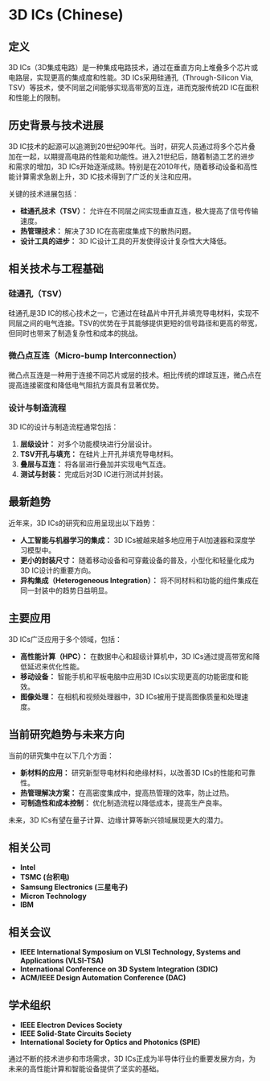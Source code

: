 # 3D ICs (Chinese)

## 定义

3D ICs（3D集成电路）是一种集成电路技术，通过在垂直方向上堆叠多个芯片或电路层，实现更高的集成度和性能。3D ICs采用硅通孔（Through-Silicon Via, TSV）等技术，使不同层之间能够实现高带宽的互连，进而克服传统2D IC在面积和性能上的限制。

## 历史背景与技术进展

3D IC技术的起源可以追溯到20世纪90年代。当时，研究人员通过将多个芯片叠加在一起，以期提高电路的性能和功能性。进入21世纪后，随着制造工艺的进步和需求的增加，3D ICs开始逐渐成熟。特别是在2010年代，随着移动设备和高性能计算需求急剧上升，3D IC技术得到了广泛的关注和应用。

关键的技术进展包括：
- **硅通孔技术（TSV）：** 允许在不同层之间实现垂直互连，极大提高了信号传输速度。
- **热管理技术：** 解决了3D IC在高密度集成下的散热问题。
- **设计工具的进步：** 3D IC设计工具的开发使得设计复杂性大大降低。

## 相关技术与工程基础

### 硅通孔（TSV）

硅通孔是3D IC的核心技术之一，它通过在硅晶片中开孔并填充导电材料，实现不同层之间的电气连接。TSV的优势在于其能够提供更短的信号路径和更高的带宽，但同时也带来了制造复杂性和成本的挑战。

### 微凸点互连（Micro-bump Interconnection）

微凸点互连是一种用于连接不同芯片或层的技术。相比传统的焊球互连，微凸点在提高连接密度和降低电气阻抗方面具有显著优势。

### 设计与制造流程

3D IC的设计与制造流程通常包括：
1. **层级设计：** 对多个功能模块进行分层设计。
2. **TSV开孔与填充：** 在硅片上开孔并填充导电材料。
3. **叠层与互连：** 将各层进行叠加并实现电气互连。
4. **测试与封装：** 完成后对3D IC进行测试并封装。

## 最新趋势

近年来，3D ICs的研究和应用呈现出以下趋势：
- **人工智能与机器学习的集成：** 3D ICs被越来越多地应用于AI加速器和深度学习模型中。
- **更小的封装尺寸：** 随着移动设备和可穿戴设备的普及，小型化和轻量化成为3D IC设计的重要方向。
- **异构集成（Heterogeneous Integration）：** 将不同材料和功能的组件集成在同一封装中的趋势日益明显。

## 主要应用

3D ICs广泛应用于多个领域，包括：
- **高性能计算（HPC）：** 在数据中心和超级计算机中，3D ICs通过提高带宽和降低延迟来优化性能。
- **移动设备：** 智能手机和平板电脑中应用3D ICs以实现更高的功能密度和能效。
- **图像处理：** 在相机和视频处理器中，3D ICs被用于提高图像质量和处理速度。

## 当前研究趋势与未来方向

当前的研究集中在以下几个方面：
- **新材料的应用：** 研究新型导电材料和绝缘材料，以改善3D ICs的性能和可靠性。
- **热管理解决方案：** 在高密度集成中，提高热管理的效率，防止过热。
- **可制造性和成本控制：** 优化制造流程以降低成本，提高生产良率。

未来，3D ICs有望在量子计算、边缘计算等新兴领域展现更大的潜力。

## 相关公司

- **Intel**
- **TSMC (台积电)**
- **Samsung Electronics (三星电子)**
- **Micron Technology**
- **IBM**

## 相关会议

- **IEEE International Symposium on VLSI Technology, Systems and Applications (VLSI-TSA)**
- **International Conference on 3D System Integration (3DIC)**
- **ACM/IEEE Design Automation Conference (DAC)**

## 学术组织

- **IEEE Electron Devices Society**
- **IEEE Solid-State Circuits Society**
- **International Society for Optics and Photonics (SPIE)**

通过不断的技术进步和市场需求，3D ICs正成为半导体行业的重要发展方向，为未来的高性能计算和智能设备提供了坚实的基础。